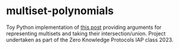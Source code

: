 # multiset-polynomials

Toy Python implementation of [this post](https://zkresear.ch/t/efficient-pre-compiles-for-multisets/34/1) providing arguments for representing multisets and taking their intersection/union. Project undertaken as part of the Zero Knowledge Protocols IAP class 2023. 

